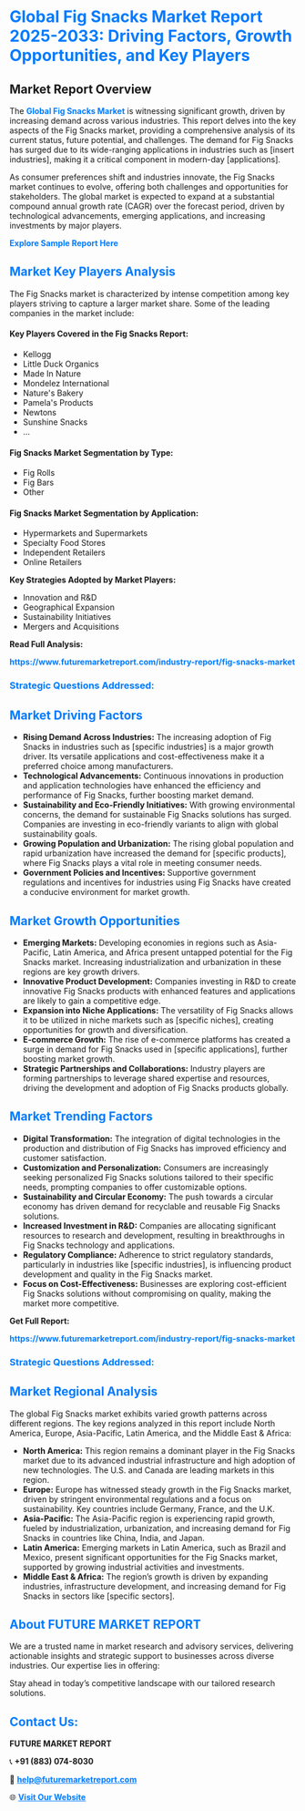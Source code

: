 <h1 style="color: #007BFF;">Global Fig Snacks Market Report 2025-2033: Driving Factors, Growth Opportunities, and Key Players</h1>

<section id="overview">
<h2>Market Report Overview</h2>
<p>The <a href="https://www.futuremarketreport.com/industry-report/fig-snacks-market" style="color: #007BFF; text-decoration: none;"><strong>Global Fig Snacks Market</strong></a> is witnessing significant growth, driven by increasing demand across various industries. This report delves into the key aspects of the Fig Snacks market, providing a comprehensive analysis of its current status, future potential, and challenges. The demand for Fig Snacks has surged due to its wide-ranging applications in industries such as [insert industries], making it a critical component in modern-day [applications].</p>
<p>As consumer preferences shift and industries innovate, the Fig Snacks market continues to evolve, offering both challenges and opportunities for stakeholders. The global market is expected to expand at a substantial compound annual growth rate (CAGR) over the forecast period, driven by technological advancements, emerging applications, and increasing investments by major players.</p>
</section>

<section id="overview">
<p><a href="https://www.futuremarketreport.com/request-sample/reportId=51433" style="color: #007BFF; text-decoration: none;"><strong>Explore Sample Report Here</strong></a></p>
</section>

<section id="key-players">
<h2 style="color: #007BFF;">Market Key Players Analysis</h2>
<p>The Fig Snacks market is characterized by intense competition among key players striving to capture a larger market share. Some of the leading companies in the market include:</p>
<h4>Key Players Covered in the Fig Snacks Report:</h4>
<ul><li>Kellogg</li><li>Little Duck Organics</li><li>Made In Nature</li><li>Mondelez International</li><li>Nature&#039;s Bakery</li><li>Pamela&#039;s Products</li><li>Newtons</li><li>Sunshine Snacks</li><li>...</li></ul>
<h4>Fig Snacks Market Segmentation by Type:</h4>
<ul><li>Fig Rolls</li><li>Fig Bars</li><li>Other</li></ul>

<h4>Fig Snacks Market Segmentation by Application:</h4>
<ul><li>Hypermarkets and Supermarkets</li><li>Specialty Food Stores</li><li>Independent Retailers</li><li>Online Retailers</li></ul>
<p><strong>Key Strategies Adopted by Market Players:</strong></p>
<ul>
<li>Innovation and R&D</li>
<li>Geographical Expansion</li>
<li>Sustainability Initiatives</li>
<li>Mergers and Acquisitions</li>
</ul>
</section>

<section>
<p><strong>Read Full Analysis: </strong></p><a href="https://www.futuremarketreport.com/industry-report/fig-snacks-market" style="color: #007BFF; text-decoration: none;"><strong>https://www.futuremarketreport.com/industry-report/fig-snacks-market</strong></a>
<h3 style="color: #007BFF;">Strategic Questions Addressed:</h3>
</section>

<section id="driving-factors">
<h2 style="color: #007BFF;">Market Driving Factors</h2>
<ul>
<li><strong>Rising Demand Across Industries:</strong> The increasing adoption of Fig Snacks in industries such as [specific industries] is a major growth driver. Its versatile applications and cost-effectiveness make it a preferred choice among manufacturers.</li>
<li><strong>Technological Advancements:</strong> Continuous innovations in production and application technologies have enhanced the efficiency and performance of Fig Snacks, further boosting market demand.</li>
<li><strong>Sustainability and Eco-Friendly Initiatives:</strong> With growing environmental concerns, the demand for sustainable Fig Snacks solutions has surged. Companies are investing in eco-friendly variants to align with global sustainability goals.</li>
<li><strong>Growing Population and Urbanization:</strong> The rising global population and rapid urbanization have increased the demand for [specific products], where Fig Snacks plays a vital role in meeting consumer needs.</li>
<li><strong>Government Policies and Incentives:</strong> Supportive government regulations and incentives for industries using Fig Snacks have created a conducive environment for market growth.</li>
</ul>
</section>

<section id="growth-opportunities">
<h2 style="color: #007BFF;">Market Growth Opportunities</h2>
<ul>
<li><strong>Emerging Markets:</strong> Developing economies in regions such as Asia-Pacific, Latin America, and Africa present untapped potential for the Fig Snacks market. Increasing industrialization and urbanization in these regions are key growth drivers.</li>
<li><strong>Innovative Product Development:</strong> Companies investing in R&D to create innovative Fig Snacks products with enhanced features and applications are likely to gain a competitive edge.</li>
<li><strong>Expansion into Niche Applications:</strong> The versatility of Fig Snacks allows it to be utilized in niche markets such as [specific niches], creating opportunities for growth and diversification.</li>
<li><strong>E-commerce Growth:</strong> The rise of e-commerce platforms has created a surge in demand for Fig Snacks used in [specific applications], further boosting market growth.</li>
<li><strong>Strategic Partnerships and Collaborations:</strong> Industry players are forming partnerships to leverage shared expertise and resources, driving the development and adoption of Fig Snacks products globally.</li>
</ul>
</section>

<section id="trending-factors">
<h2 style="color: #007BFF;">Market Trending Factors</h2>
<ul>
<li><strong>Digital Transformation:</strong> The integration of digital technologies in the production and distribution of Fig Snacks has improved efficiency and customer satisfaction.</li>
<li><strong>Customization and Personalization:</strong> Consumers are increasingly seeking personalized Fig Snacks solutions tailored to their specific needs, prompting companies to offer customizable options.</li>
<li><strong>Sustainability and Circular Economy:</strong> The push towards a circular economy has driven demand for recyclable and reusable Fig Snacks solutions.</li>
<li><strong>Increased Investment in R&D:</strong> Companies are allocating significant resources to research and development, resulting in breakthroughs in Fig Snacks technology and applications.</li>
<li><strong>Regulatory Compliance:</strong> Adherence to strict regulatory standards, particularly in industries like [specific industries], is influencing product development and quality in the Fig Snacks market.</li>
<li><strong>Focus on Cost-Effectiveness:</strong> Businesses are exploring cost-efficient Fig Snacks solutions without compromising on quality, making the market more competitive.</li>
</ul>
</section>

<section>
<p><strong>Get Full Report: </strong></p><a href="https://www.futuremarketreport.com/industry-report/fig-snacks-market" style="color: #007BFF; text-decoration: none;"><strong>https://www.futuremarketreport.com/industry-report/fig-snacks-market</strong></a>
<h3 style="color: #007BFF;">Strategic Questions Addressed:</h3>
</section>


<section id="regional-analysis">
<h2 style="color: #007BFF;">Market Regional Analysis</h2>
<p>The global Fig Snacks market exhibits varied growth patterns across different regions. The key regions analyzed in this report include North America, Europe, Asia-Pacific, Latin America, and the Middle East & Africa:</p>
<ul>
<li><strong>North America:</strong> This region remains a dominant player in the Fig Snacks market due to its advanced industrial infrastructure and high adoption of new technologies. The U.S. and Canada are leading markets in this region.</li>
<li><strong>Europe:</strong> Europe has witnessed steady growth in the Fig Snacks market, driven by stringent environmental regulations and a focus on sustainability. Key countries include Germany, France, and the U.K.</li>
<li><strong>Asia-Pacific:</strong> The Asia-Pacific region is experiencing rapid growth, fueled by industrialization, urbanization, and increasing demand for Fig Snacks in countries like China, India, and Japan.</li>
<li><strong>Latin America:</strong> Emerging markets in Latin America, such as Brazil and Mexico, present significant opportunities for the Fig Snacks market, supported by growing industrial activities and investments.</li>
<li><strong>Middle East & Africa:</strong> The region’s growth is driven by expanding industries, infrastructure development, and increasing demand for Fig Snacks in sectors like [specific sectors].</li>
</ul>
</section>

<footer>
<h2 style="color: #007BFF;">About FUTURE MARKET REPORT</h2>
<p>We are a trusted name in market research and advisory services, delivering actionable insights and strategic support to businesses across diverse industries. Our expertise lies in offering:</p>

<p>Stay ahead in today’s competitive landscape with our tailored research solutions.</p>

<h2 style="color: #007BFF;">Contact Us:</h2>
<p><strong>FUTURE MARKET REPORT</strong></p>
<p>📞 <strong>+91 (883) 074-8030</strong></p>
<p>📧 <strong><a href="mailto:help@futuremarketreport.com" style="color: #007BFF;">help@futuremarketreport.com</a></strong></p>
<p>🌐 <strong><a href="https://www.futuremarketreport.com/" style="color: #007BFF;">Visit Our Website</a></strong></p>
</footer>